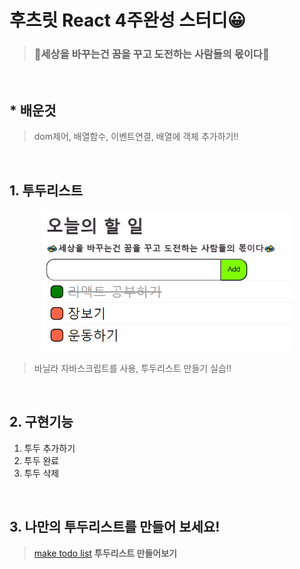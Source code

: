 # 후츠릿 React 4주완성 스터디😀
> ### 💫세상을 바꾸는건 꿈을 꾸고 도전하는 사람들의 몫이다💫
<br />

## \* 배운것

> dom제어, 배열함수, 이벤트연결, 배열에 객체 추가하기!!
<br />

## 1. 투두리스트

<div align="center">
    <img src="./src/images/todo_pview.png" width="400px">
</div>

> <p>바닐라 자바스크립트를 사용, 투두리스트 만들기 실습!!</p>
<br />

## 2. 구현기능

<ol>
    <li>투두 추가하기</li>
    <li>투두 완료</li>
    <li>투두 삭제</li>
</ol>
<br />

## 3. 나만의 투두리스트를 만들어 보세요!

> [make todo list](https://sseon000.github.io/Studychutzrit/) <b>투두리스트 만들어보기
